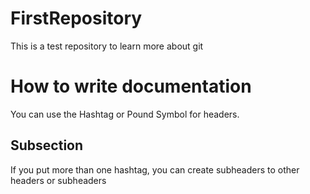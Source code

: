 # FirstRepository
This is a test repository to learn more about git

# How to write documentation

You can use the Hashtag or Pound Symbol for headers. 

## Subsection

If you put more than one hashtag, you can create subheaders to other headers or subheaders

